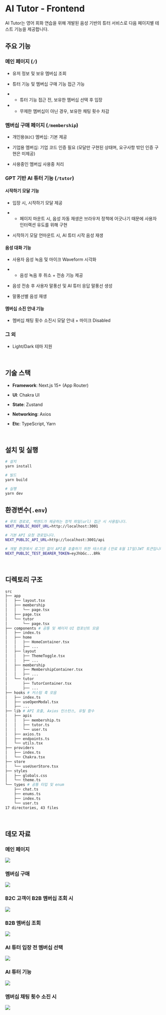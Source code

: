 # AI Tutor - Frontend

AI Tutor는 영어 회화 연습을 위해 개발된 음성 기반의 튜터 서비스로 다음 페이지별 테스트 기능을 제공합니다.

## 주요 기능

### 메인 페이지 (`/`)

- 유저 정보 및 보유 멤버십 조회

- 튜터 기능 및 멤버십 구매 기능 접근 가능

- - 튜터 기능 접근 전, 보유한 멤버십 선택 후 입장

- - 무제한 멤버십이 아닌 경우, 보유한 채팅 횟수 차감

### 멤버십 구매 페이지 (`/membership`)

- 개인용(`B2C`) 멤버십: 기본 제공

- 기업용 멤버십: 기업 코드 인증 필요 (모달만 구현된 상태며, 요구사항 밖인 인증 구현은 미제공)

- 사용중인 멤버십 사용중 처리

### GPT 기반 AI 튜터 기능 (`/tutor`)

#### 시작하기 모달 기능

- 입장 시, 시작하기 모달 제공

- - 페이지 마운트 시, 음성 자동 재생은 브라우저 정책에 어긋나기 때문에 사용자 인터랙션 유도를 위해 구현

- 시작하기 모달 언마운트 시, AI 튜터 시작 음성 재생

#### 음성 대화 기능

- 사용자 음성 녹음 및 마이크 Waveform 시각화

- - 음성 녹음 후 취소 + 전송 기능 제공

- 음성 전송 후 사용자 말풍선 및 AI 튜터 응답 말풍선 생성

- 말풍선별 음성 재생

#### 멤버십 소진 안내 기능

- 멤버십 채팅 횟수 소진시 모달 안내 + 마이크 Disabled

### 그 외

- Light/Dark 테마 지원

<br />

## 기술 스택

- **Framework**: Next.js 15+ (App Router)

- **UI**: Chakra UI

- **State**: Zustand

- **Networking**: Axios

- **Etc**: TypeScript, Yarn

<br />

## 설치 및 실행

```bash
# 설치
yarn install

# 빌드
yarn build

# 실행
yarn dev
```

## 환경변수(`.env`)

```bash
# 루트 경로로, 백엔드가 제공하는 정적 파일(url) 접근 시 사용됩니다.
NEXT_PUBLIC_ROOT_URL=http://localhost:3001

# 기본 API 요청 경로입니다.
NEXT_PUBLIC_API_URL=http://localhost:3001/api

# 개발 환경에서 로그인 없이 API를 호출하기 위한 테스트용 (만료 8월 17일)JWT 토큰입니다.
NEXT_PUBLIC_TEST_BEARER_TOKEN=eyJhbGc...8Rk
```

<br />

## 디렉토리 구조

```bash
src
├── app
│   ├── layout.tsx
│   ├── membership
│   │   └── page.tsx
│   ├── page.tsx
│   └── tutor
│       └── page.tsx
├── components # 공통 및 페이지 UI 컴포넌트 모음
│   ├── index.ts
│   ├── home
│   │   ├── HomeContainer.tsx
│   │   ├── ...
│   ├── layout
│   │   ├── ThemeToggle.tsx
│   │   ├── ...
│   ├── membership
│   │   ├── MembershipContainer.tsx
│   │   ├── ...
│   └── tutor
│       ├── TutorContainer.tsx
│       ├── ...
├── hooks # 커스텀 훅 모음
│   ├── index.ts
│   ├── useOpenModal.tsx
│   ├── ...
├── lib # API 호출, Axios 인스턴스, 유틸 함수
│   ├── apis
│   │   ├── membership.ts
│   │   ├── tutor.ts
│   │   └── user.ts
│   ├── axios.ts
│   ├── endpoints.ts
│   └── utils.tsx
├── providers
│   ├── index.ts
│   └── Chakra.tsx
├── store
│   └── useUserStore.tsx
├── styles
│   ├── globals.css
│   └── theme.ts
└── types # 공통 타입 및 enum
    ├── chat.ts
    ├── enums.ts
    ├── index.ts
    └── user.ts
17 directories, 43 files
```

<br />

## 데모 자료

### 메인 페이지

![](/public/demo/demo1.png)

### 멤버십 구매

![](/public/demo/demo2.png)

### B2C 고객이 B2B 멤버십 조회 시

![](/public/demo/demo3.png)

### B2B 멤버십 조회

![](/public/demo/demo4.png)

### AI 튜터 입장 전 멤버십 선택

![](/public/demo/demo5.png)

### AI 튜터 기능

![](/public/demo/demo6.png)

### 멤버십 채팅 횟수 소진 시

![](/public/demo/demo7.png)
